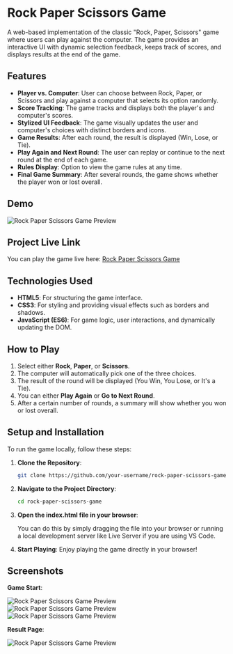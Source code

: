 # Rock Paper Scissors Game

A web-based implementation of the classic "Rock, Paper, Scissors" game where users can play against the computer. The game provides an interactive UI with dynamic selection feedback, keeps track of scores, and displays results at the end of the game.

## Features

- **Player vs. Computer**: User can choose between Rock, Paper, or Scissors and play against a computer that selects its option randomly.
- **Score Tracking**: The game tracks and displays both the player's and computer's scores.
- **Stylized UI Feedback**: The game visually updates the user and computer's choices with distinct borders and icons.
- **Game Results**: After each round, the result is displayed (Win, Lose, or Tie).
- **Play Again and Next Round**: The user can replay or continue to the next round at the end of each game.
- **Rules Display**: Option to view the game rules at any time.
- **Final Game Summary**: After several rounds, the game shows whether the player won or lost overall.

## Demo

![Rock Paper Scissors Game Preview](./assets/screenshots/demo.gif)


## Project Live Link

You can play the game live here: [Rock Paper Scissors Game](https://rockpaperscissorgame21.netlify.app/)




## Technologies Used

- **HTML5**: For structuring the game interface.
- **CSS3**: For styling and providing visual effects such as borders and shadows.
- **JavaScript (ES6)**: For game logic, user interactions, and dynamically updating the DOM.

## How to Play

1. Select either **Rock**, **Paper**, or **Scissors**.
2. The computer will automatically pick one of the three choices.
3. The result of the round will be displayed (You Win, You Lose, or It's a Tie).
4. You can either **Play Again** or **Go to Next Round**.
5. After a certain number of rounds, a summary will show whether you won or lost overall.

## Setup and Installation

To run the game locally, follow these steps:

1. **Clone the Repository**:

   ```bash
   git clone https://github.com/your-username/rock-paper-scissors-game.git

2. **Navigate to the Project Directory**:

    ```bash
    cd rock-paper-scissors-game

3. **Open the index.html file in your browser**:

    You can do this by simply dragging the file into your browser or running a local development server like Live Server if you are using VS Code.

4. **Start Playing**:
    Enjoy playing the game directly in your browser!


## Screenshots

**Game Start**:

![Rock Paper Scissors Game Preview](./assets/screenshots/landing.png)
![Rock Paper Scissors Game Preview](./assets/screenshots/GameStart.png)
![Rock Paper Scissors Game Preview](./assets/screenshots/GameOn.png)


**Result Page**:

![Rock Paper Scissors Game Preview](./assets/screenshots/result.pngresult.png)




